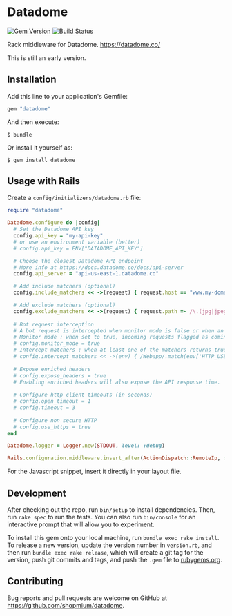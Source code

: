 # Datadome

[![Gem Version](https://badge.fury.io/rb/datadome.svg)](https://badge.fury.io/rb/datadome) [![Build Status](https://travis-ci.org/shopmium/datadome.svg?branch=master)](https://travis-ci.org/shopmium/datadome)

Rack middleware for Datadome. https://datadome.co/

This is still an early version.

## Installation

Add this line to your application's Gemfile:

```ruby
gem "datadome"
```

And then execute:

    $ bundle

Or install it yourself as:

    $ gem install datadome

## Usage with Rails

Create a `config/initializers/datadome.rb` file:

```ruby
require "datadome"

Datadome.configure do |config|
  # Set the Datadome API key
  config.api_key = "my-api-key"
  # or use an environment variable (better)
  # config.api_key = ENV["DATADOME_API_KEY"]

  # Choose the closest Datadome API endpoint
  # More info at https://docs.datadome.co/docs/api-server
  config.api_server = "api-us-east-1.datadome.co"

  # Add include matchers (optional)
  config.include_matchers << ->(request) { request.host == "www.my-domain.com" }

  # Add exclude matchers (optional)
  config.exclude_matchers << ->(request) { request.path =~ /\.(jpg|jpeg|png|gif)/i }
  
  # Bot request interception
  # A bot request is intercepted when monitor mode is false or when an intersept matcher returns true
  # Monitor mode : when set to true, incoming requests flagged as coming from a bot (useful for logging only) are not blocked
  # config.monitor_mode = true
  # Intercept matchers : when at least one of the matchers returns true, according bot request is intercepted. Allows specifying custom criteria from the env. Works with monitor mode enabled.
  # config.intercept_matchers << ->(env) { /Webapp/.match(env['HTTP_USER_AGENT'] }
  
  # Expose enriched headers
  # config.expose_headers = true
  # Enabling enriched headers will also expose the API response time. 
  
  # Configure http client timeouts (in seconds)
  # config.open_timeout = 1
  # config.timeout = 3
  
  # Configure non secure HTTP
  # config.use_https = true
end

Datadome.logger = Logger.new(STDOUT, level: :debug)

Rails.configuration.middleware.insert_after(ActionDispatch::RemoteIp, ::Datadome::Rack)
```

For the Javascript snippet, insert it directly in your layout file.

## Development

After checking out the repo, run `bin/setup` to install dependencies. Then, run `rake spec` to run the tests. You can also run `bin/console` for an interactive prompt that will allow you to experiment.

To install this gem onto your local machine, run `bundle exec rake install`. To release a new version, update the version number in `version.rb`, and then run `bundle exec rake release`, which will create a git tag for the version, push git commits and tags, and push the `.gem` file to [rubygems.org](https://rubygems.org).

## Contributing

Bug reports and pull requests are welcome on GitHub at https://github.com/shopmium/datadome.

